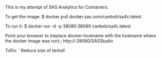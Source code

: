 This is my attempt of SAS Analytics for Containers.

To get the image:
$ docker pull docker.sas.com/canbxb/sa4c:latest

To run it:
$ docker run -d -p 38080:38080 canbxb/sa4c:latest 

Point your browser to (replace docker-hostname with the hostname where the docker image was run)::
http://<docker-hostname>:38080/SASStudio


ToDo: 
' Reduce size of tarball
